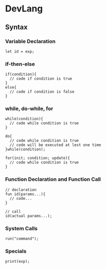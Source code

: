 # DevLang



## Syntax

### Variable Declaration

```
let id = exp;
```

### if-then-else

```
if(condition){
  // code if condition is true
}
else{
  // code if condition is false
}
```

### while, do-while, for

```
while(condition){
  // code while condition is true
}

do{
  // code while condition is true
  // code will be executed at lest one time
}while(condition);

for(init; condition; update){
  // code while condition is true
}
```

### Function Declaration and Function Call

```
// declaration
fun id(params...){
  // code...
}

// call
id(actual params...);
```

### System Calls

```
run("command");
```

### Specials

```
print(exp);
```
